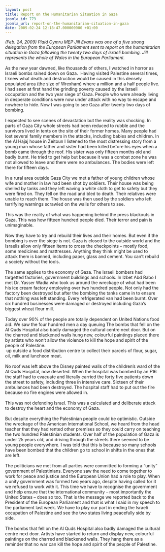 ```yaml
---
layout: post
title: Report on the Humanitarian Situation in Gaza
joomla_id: 773
joomla_url: report-on-the-humanitarian-situation-in-gaza
date: 2009-02-24 12:18:47.000000000 +01:00
---
```

<p style="margin: 0cm 0cm 0pt;" class="MsoNormal"><em>(Feb. 24, 2009) Plaid Cymru MEP Jill Evans was one of a five strong delegation from the European Parliament sent to report on the humanitarian situation in Gaza following the twenty two days of Israeli bombing. Jill represents the whole of Wales in the European Parliament.</em>   </p>

<p style="margin: 0cm 0cm 0pt;" class="MsoNormal"> </p>
<p style="margin: 0cm 0cm 0pt;" class="MsoNormal">As the new year dawned, like thousands of others, I watched in horror as Israeli bombs rained down on Gaza.  Having visited Palestine several times, I knew what death and destruction would be caused in this densely populated area (the size of Wrexham) where a million and a half people live. I had seen at first hand the grinding poverty caused by the Israeli occupation and the two year siege of Gaza. People who were already living in desperate conditions were now under attack with no way to escape and nowhere to hide. Now I was going to see Gaza after twenty two days of bombing. </p>
<p style="margin: 0cm 0cm 0pt;" class="MsoNormal"> </p>
<p style="margin: 0cm 0cm 0pt;">I expected to see scenes of devastation but the reality was shocking. In parts of Gaza City whole streets had been reduced to rubble and the survivors lived in tents on the site of their former homes. Many people had lost several family members in the attacks, including babies and children. In the Al Hajaj house in Zeitoun I listened to the most distressing story from a young man whose father and sister had been killed before his eyes when a bomb came through the roof. His sister was only fifteen months old and badly burnt. He tried to get help but because it was a combat zone he was not allowed to leave and there were no ambulances. The bodies were left there for fifteen days.</p>
<p style="margin: 0cm 0cm 0pt;" class="MsoNormal"> </p>
<p style="margin: 0cm 0cm 0pt;">In a rural area outside Gaza City we met a father of young children whose wife and mother in law had been shot by soldiers. Their house was being shelled by tanks and they left waving a white cloth to get to safety but they were fired on. They fell on the road and bled to death. Their relatives were unable to reach them. The house was then used by the soldiers who left terrifying warnings scrawled on the walls for others to see.</p>
<p style="margin: 0cm 0cm 0pt;" class="MsoNormal"> </p>
<p style="margin: 0cm 0cm 0pt;">This was the reality of what was happening behind the press blackouts in Gaza. This was how fifteen hundred people died. Their terror and pain is unimaginable.</p>
<p style="margin: 0cm 0cm 0pt;" class="MsoNormal"> </p>
<p style="margin: 0cm 0cm 0pt;">Now they have to try and rebuild their lives and their homes. But even if the bombing is over the siege is not. Gaza is closed to the outside world and the Israelis allow only fifteen items to cross the checkpoints – mostly food, some medicines and mattresses. Anything they think might be used to attack them is banned, including paper, glass and cement. You can’t rebuild a society without the tools.</p>
<p style="margin: 0cm 0cm 0pt;" class="MsoNormal"> </p>
<p style="margin: 0cm 0cm 0pt;">The same applies to the economy of Gaza. The Israeli bombers had targetted factories, government buildings and schools. In Izbet Abd Rabo I met Dr. Yasser Wadia who took us around the wreckage of what had been his ice cream factory employing over two hundred people. Not only had the factory been destroyed but after the bombing the tanks came in to ensure that nothing was left standing. Every refrigerated van had been burnt. Over six hundred businesses were damaged or destroyed including Gaza’s biggest wheat flour mill.</p>
<p style="margin: 0cm 0cm 0pt;" class="MsoNormal"> </p>
<p style="margin: 0cm 0cm 0pt;">Today over 90% of the people are totally dependent on United Nations food aid. We saw the four hundred men a day queuing The bombs that fell on the Al Quds Hospital also badly damaged the cultural centre next door. But on the charred and blackened walls hung new, colourful paintings placed there by artists who won’t allow the violence to kill the hope and spirit of the people of Palestine.</p>
<p style="margin: 0cm 0cm 0pt;" class="MsoNormal"> up outside a food distribution centre to collect their parcels of flour, sugar, oil, milk and luncheon meat.</p>
<p style="margin: 0cm 0cm 0pt;" class="MsoNormal"> </p>
<p style="margin: 0cm 0cm 0pt;" class="MsoNormal">No roof was left above the Disney painted walls of the children’s ward of the Al Quds Hospital, now deserted. When the hospital was bombed by an F16 the staff had to evacuate and literally carried the forty five patients down the street to safety, including three in intensive care. Sixteen of their ambulances had been destroyed. The hospital staff had to put out the fire because no fire engines were allowed in. </p>
<p style="margin: 0cm 0cm 0pt;" class="MsoNormal"> </p>
<p style="margin: 0cm 0cm 0pt;">This was not defending Israel. This was a calculated and deliberate attack to destroy the heart and the economy of Gaza.</p>
<p style="margin: 0cm 0cm 0pt;" class="MsoNormal"> </p>
<p style="margin: 0cm 0cm 0pt;">But despite everything the Palestinian people could be optimistic. Outside the wreckage of the American International School, we heard from the head teacher that they had rented other premises so they could carry on teaching the two hundred Palestinian students. Over half of the population of Gaza is under 25 years old, and driving through the streets there seemed to be young people everywhere. I was told that this is because so many schools have been bombed that the children go to school in shifts in the ones that are left.</p>
<p style="margin: 0cm 0cm 0pt;" class="MsoNormal"> </p>
<p style="margin: 0cm 0cm 0pt;">The politicians we met from all parties were committed to forming a “unity” government of Palestinians. Everyone saw the need to come together to work for peace and justice and the European Union had a role to play. When a unity government was formed two years ago, despite having called for it we refused to work with it. This time we have to recognise the government and help ensure that the international community – most importantly the United States – does so too. That is the message we reported back to the President of the European Parliament and that is what I said in my speech to the parliament last week. We have to play our part in ending the Israeli occupation of Palestine and see the two states living peacefully side by side.</p>
<p style="margin: 0cm 0cm 0pt;" class="MsoNormal"> </p>
<p style="margin: 0cm 0cm 0pt;" class="MsoNormal">The bombs that fell on the Al Quds Hospital also badly damaged the cultural centre next door. Artists have started to return and display new, colourful paintings on the charred and blackened walls. They hang there as a reminder that no war can kill the hope and spirit of the people of Palestine.</p>
<p style="margin: 0cm 0cm 0pt;" class="MsoNormal"> </p>
<p style="margin: 0cm 0cm 0pt;" class="MsoNormal"> </p>
<p style="margin: 0cm 0cm 0pt;" class="MsoNormal"> </p>
<p style="margin: 0cm 0cm 0pt;" class="MsoNormal"> </p>
<p style="margin: 0cm 0cm 0pt;" class="MsoNormal"> </p>
<p style="margin: 0cm 0cm 0pt;" class="MsoNormal"> </p>
